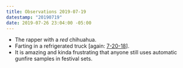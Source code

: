 ```yaml
---
title: Observations 2019-07-19
datestamp: "20190719"
date: 2019-07-26 23:04:00 -05:00
---
```


- The rapper with a *red* chihuahua.
- Farting in a refrigerated truck [again: [7-20-18](https://spencertweedy.com/observations/072018.html)].
- It is amazing and kinda frustrating that anyone still uses automatic gunfire samples in festival sets.
